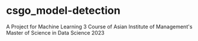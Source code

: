 # csgo_model-detection
A Project for Machine Learning 3 Course of Asian Institute of Management's Master of Science in Data Science 2023 
